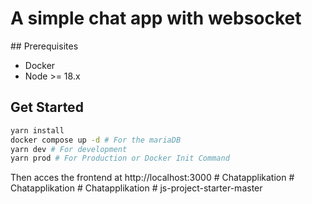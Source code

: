 # A simple chat app with websocket

## Prerequisites
- Docker
- Node >= 18.x

## Get Started
```bash
yarn install
docker compose up -d # For the mariaDB
yarn dev # For development
yarn prod # For Production or Docker Init Command
```
Then acces the frontend at http://localhost:3000
#   C h a t a p p l i k a t i o n  
 #   C h a t a p p l i k a t i o n  
 #   C h a t a p p l i k a t i o n  
 #   j s - p r o j e c t - s t a r t e r - m a s t e r  
 